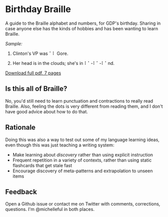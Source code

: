 # Birthday Braille

A guide to the Braille alphabet and numbers, for GDP's birthday. 
Sharing in case anyone else has the kinds of hobbies and has been wanting to learn Braille.

*Sample:*

1) Clinton's VP was ​⠁⠇​ Gore. 
 
2) Her head is in the clouds; she's in ⠇⠁­-⠇⠁-­⠇⠁nd. 

[Download full pdf, 7 pages](https://github.com/michelleful/BirthdayBraille/raw/master/BirthdayBraille.pdf)

## Is this all of Braille?

No, you'd still need to learn punctuation and contractions to really read Braille. Also, feeling the dots is very different from reading them, and I don't have good advice about how to do that.

## Rationale

Doing this was also a way to test out some of my language learning ideas, even though this was just teaching a writing system:

* Make learning about *discovery* rather than using explicit instruction
* Frequent repetition in a variety of contexts, rather than using static flashcards that get stale fast
* Encourage discovery of meta-patterns and extrapolation to unseen items

## Feedback

Open a Github issue or contact me on Twitter with comments, corrections, questions. I'm @michelleful in both places.
